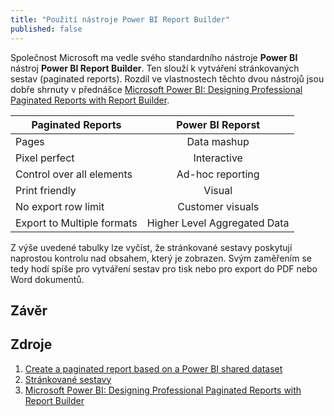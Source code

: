 ```yaml
---
title: "Použití nástroje Power BI Report Builder"
published: false
---
```


Společnost Microsoft ma vedle svého standardního nástroje **Power BI** nástroj **Power BI Report Builder**.
Ten slouží k vytváření stránkovaných sestav (paginated reports).
Rozdíl ve vlastnostech těchto dvou nástrojů jsou dobře shrnuty v přednášce [Microsoft Power BI: Designing Professional Paginated Reports with Report Builder][03].

| Paginated Reports          | Power BI Reporst             |
| -------------------------- |:----------------------------:|
| Pages                      | Data mashup                  |
| Pixel perfect              | Interactive                  |
| Control over all elements  | Ad-hoc reporting             |
| Print friendly             | Visual                       |
| No export row limit        | Customer visuals             |
| Export to Multiple formats | Higher Level Aggregated Data |

Z výše uvedené tabulky lze vyčíst, že stránkované sestavy poskytují naprostou kontrolu nad obsahem, který je zobrazen.
Svým zaměřením se tedy hodí spíše pro vytváření sestav pro tisk nebo pro export do PDF nebo Word dokumentů.

## Závěr

## Zdroje

1. [Create a paginated report based on a Power BI shared dataset][01]
2. [Stránkované sestavy][02]
3. [Microsoft Power BI: Designing Professional Paginated Reports with Report Builder][03]

[01]: https://docs.microsoft.com/en-us/power-bi/paginated-reports/report-builder-shared-datasets
[02]: https://docs.microsoft.com/cs-cz/power-bi/paginated-reports/report-builder-power-bi
[03]: https://youtu.be/uHWfzPls50c
